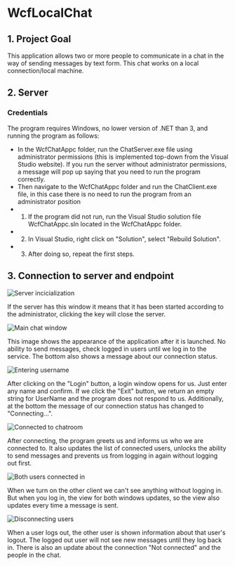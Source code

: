 # WcfLocalChat

## 1. Project Goal
This application allows two or more people to communicate in a chat in the way of sending messages by text form. This chat works on a local connection/local machine.

## 2. Server
### Credentials
The program requires Windows, no lower version of .NET than 3, and running the program as follows:

- In the WcfChatAppc folder, run the ChatServer.exe file using administrator permissions (this is implemented top-down from the Visual Studio website). If you run the server without administrator permissions, a message will pop up saying that you need to run the program correctly.
- Then navigate to the WcfChatAppc folder and run the ChatClient.exe file, in this case there is no need to run the program from an administrator position
- 1. If the program did not run, run the Visual Studio solution file WcfChatAppc.sln located in the WcfChatAppc folder.
- 2. In Visual Studio, right click on "Solution", select "Rebuild Solution".
- 3. After doing so, repeat the first steps.

## 3. Connection to server and endpoint

![Server incicialization](https://lh3.googleusercontent.com/5mhRb84CXO-Nf9bu2VBf-J_r3Hzkyr_BURXmIpTR1TXnP6vs6Ihhwy2tNS_TYfyfO2yYFUKCiAc6OEaCYvpCSMGrxkdpuosoqtlkGjOPYegsPwMgde0Vn1JbP0983LL-aBAuObwBL-agqoEaBy571wTk0NLSiEg81_AmMSXkAqwuxwjUsGLYduWr4-BWxoFb8AZ-7kUScppwQYnEy-eWsHBi1fRkV_9fTXOY3gEtuBwNfVH8JRR0rjWHeRBtw67xxE-PMO9YZaFl-R8gX2cbjr0RPS-ifM8C8h59XCGFB2rup22AVepm26vpV4S4aEBsq9NOLyHqovjDmCkcke-rbo-9kZhTn93mebkRyCBGaBsXBxNktYWZinH7p8h5WBniXoUmUVrrf_DjSK2JJdkMdYZl64YBJ9y_EmXyYeK6Vj_mYA03lIz_CDA_L9v4bnpUcHk25DSCCsqJd72WdgY1GkqNpHioi6ErCdj4tsYsCdp5HZzYidy5i5LFLxYfZqMDcK_9C10M9LOm0R5nzUpGU5FMrVHpoZugIesv7cqLQgO_kZDHgZWWdkzmZFWxI7AK1u0SJW9VfnNg07qi3ne09pnSG_9PCV7HRXCqMebaipa2EVIADV7jQaAWvaW7YunnQMxFEeqOWpzI3f1z0oaGpGH6NtnBs0zeYHXm3vXxOGRBvF6adje7Mm7oswlcI-ph974L-8x0X_XlaY3cwe0jrUU=w973-h507-no?authuser=0)

If the server has this window it means that it has been started according to the administrator, clicking the key will close the server.

![Main chat window](https://lh3.googleusercontent.com/yukEPox3Ftk3TLIRGOcxl4bql5rdC7sv7yRtIk-dxcgybDhNvSWYGMR57Dn3oHE8__NIfRFFedgmW-1mW96sar2X0Bk9dbjIEo4NgRiqf6P_gFkmZGpyXc3RZ2aNS5_OIqtR6HYF6aPXITD4vB-MsFNTJmfhMy3t24O5gQ3ilTboAbTIfte1e8zrZSemDTLB1UbEvzGnM-Wj-E6f-DSKdqx_fcOp8M-0RXpf8ExpzVAJDkZT3qTMHOLJv51xIy8qg8hoVYUmsoO_mvYOFDkg1aiwc_JQhN1bD6mVzdMbe_yXFzYNLqg53NKa0mLJBVEqQzWY6HozjTGlkfJRUIQS2D9kqy4ztzkea_xcCh6s1f9hzFsmGxnzhojZseZ2Z5RL4nJyZuuxQS08ia0bvQtNWOXpz_QUFTQdLGBdPAluWMaP3RLMOAYUiwsHM1IG7aG5B8ZnBlvTIewmDZv-ofYMOBlcUBlXvbhGYG7VYZaeYm26KpDpUjUHusPV0FRcoIAZ08-qfeyvjXjF2RX8ct4USOGNNrlcisyPqEYmxBn_Q4ZseF19-EEa2tFXC9wTPIiuaMCZRXAhBoaEZO24Aq1YL5n1Odet1t8yVUFs3__QXWsCpPGOutBclN8bgLwm7Y6jAJ-jsrwfAMWXeoU1i5b83m8aOzbpfWu9eHaXtD9SOthNTwob8HElZkiyg81rAPae7rms8AE0Y_j0_qxxhfpBmP8=w785-h451-no?authuser=0)

This image shows the appearance of the application after it is launched. No ability to send messages, check logged in users until we log in to the service. The bottom also shows a message about our connection status.

![Entering username](https://lh3.googleusercontent.com/HLRnYyrNQWKI15cmWJdvv9Z-VKiWabgEFJkNGxLYtjYxkS3bp82wQLgPiXN0F0uSupjpRJUQrwE9Xi21hu2dwSzR2jkFhTdmfF4zORmJQrNIikfN-E5WOwElbvzaJP_YximrWNnkIroc_1FqIP7n0YBuW5yFb4gGpsAVDVjHU4ld2jzUYRizc5Qoj-EE2GU3BaGlLGGAPn4oxjIILgrJ3628RkBuUAA6IJWAZPE8kUbTc-3mwHJ88I5fGaA3WquW6dro14FUCunLo3llvmRpczIvAIQ25FAoACeD1kBh-YDebK7MS9TNax-ioroOmpTQCsh0upPihx7BcpMxHck7FipsIiNrp1Bis5cIK4cyVPX6qO8xMIVp-jMMyqjx_Gdj0LTYe-iuVZHk0A8HEBPk28bJSvP54aG48khXpHxhyv6Dp5ea2K8QKVaQvHqNSWBb1bOb7p9mo7JZKBeQ2ENm4KZxDX4nEGkVwl-BKI6MLIgHsnqYuo7n28EgjAGedPhyrkJn91M9Uil5e8RPxutyZIVeRrOHqMy7tHNUs4rd6jdoL1fDfOZdRjOsUfoYFYQ2RmQU2eafJCZxxY6NE-zeC0GlDDfnZte1Gmf2o8x24Kisc0aO63z9TnN0YOQbF48Y2nghS1as4Ny5OQMwbwweRM3Vi3SyISWWmzHLZTDV2gLY-yJ_aKh0m980ixXFe5Jrp_z_PkbNvZddIOOKdw0-3c4=w784-h447-no?authuser=0)

After clicking on the "Login" button, a login window opens for us. Just enter any name and confirm. If we click the "Exit" button, we return an empty string for UserName and the program does not respond to us. Additionally, at the bottom the message of our connection status has changed to "Connecting...".

![Connected to chatroom](https://lh3.googleusercontent.com/XQ2ee681bL7ZrJ9ZabNVLgvABaVnWmelT4cRkoS_U4ZEbJgDiAmNnGtfRTScGeMupnuOltfsOFjMx2ifZvLjfnbiqWTXzHIqAxGkvtwtW6mv4gNOEFStTDfkNkyyNKPBqQxoWX54lC47B6XloRxY1EqY5cQ2MIat_4kF9T3YhE5L2lPQSvDDHr8AI_zW1OPRRlfJona6EroEjsxXG_UJ5aj5Tp9XAMugr0R-YYelX1CUjKgx-1Wz_cMaZnUSMvPYYiaZfeN3AeMn7jvvTIFM9sy3UAlrPpeCVRu6qewfRrycHKapeym1Lq_XMzfq9FNI-zMPhUnaeuNL12AQYnPnWlKL6e_Vlc17gLBbhNWwq2rIWECJSF6xIqk4NvdoHlDxLnVsBYhuhg12yhzXIlF4SAnKYjuq7GZgwKCxJbVIT0dNHisexqBGa2lODtEuxL0M37ALHVvBvSzy0kzvurqJELcAAALz_mbG_NcLnrc97UvhOOKv-BugiHSgiTyNM4P7lckb1Kiub67WaTR-1RUTkehsSMy_Vs2xzl7c2aj-h5Lp1nu3h9YW-jzNzVGfYD9Om7uGV0BqWvFOrAWYriknENzc3JDeXaPKxzj0R_gCd7DVDbeFZ3TM2Ukbdsr-UWXAxJdoGyKU_Ta4dEZyMcxSCEk2tsIZHVHigSm19eZP1t0YAY1_q5Bq8UbAi3-yR8znTlx98BbFpz8YmcAJLvd5Joo=w784-h451-no?authuser=0)

After connecting, the program greets us and informs us who we are connected to. It also updates the list of connected users, unlocks the ability to send messages and prevents us from logging in again without logging out first.

![Both users connected in](https://lh3.googleusercontent.com/8BQ-eUxYNMOyO7EWiBYTueMf_eNBEgmR4BrK0wolk_1X7H-TuKaVD5GHC8Dm3L6dvLdvIIsLUZLswhah7P0YdabF7qFHpr5welTyyvkpnX_SBHkhlzZpitEKk76VFkXRrTx8-6asIzag6BcxpxEGqK-1wWY9pTjEIgVopPjduasK_uzyaXJi4t5bZU6UHPrvyF_yuhrJb_avyDQFZLnUsHMww7pNdxBnJjH5CapNR9NhjKmSJJSNhsHDrnnp1yOF1-oXr0NPY_mz9qqt_pn-RhysvQf6DekEgGVwI1lZVDRc4xTCE64QXsZX56g8j5qtJnqtZK4AvuHrrjlzvW1D28rn0dph8BLt6iJkxCk35lgoQbH34Zu4hJIqJzM4Yup2auKDhFTLB2rYmpIJRWAZeiIfTm6lrcJcmBAQZNiNZyG4bvyzKaRDkpZ2IwJNZtP2REtAIgQzqFTI-y2vmpzFwxd1Syje5R_hZGAygVC--Of-kP9P6-aG26RhAlY9SJ9oUDn6v5abdwutNejZCStnlx0CpHRuQrCfFMTo47_WusVG9IVICtBKgUH5Udv6CmHLN46mhqZ8qCMUpDsmw_KkaWNMFR291lfNFcPyYQs-4nJoeILg_RS3Hq85vMscuhvxB3NeSc2LV6nMLeJbUkMpIt0awN1RWpgucVLPRyn8nGDeO20S0GgttSDoRmNtFFigg1C4XsoeA4EW4zQ-ze8iiNc=w782-h904-no?authuser=0)

When we turn on the other client we can't see anything without logging in. But when you log in, the view for both windows updates, so the view also updates every time a message is sent.

![Disconnecting users](https://lh3.googleusercontent.com/zMgmAKzz15dHzAOdz5PrBh1-MXJVRb4Y7HggQ9m7mHuvJi-bJMOeKiWtEItukDFmox0V40kt3Yl4babwIc4B92ucmMMPZE41w55yTczA0GYXHTLzkR-taGsnbyT2qPzi_kvC5-PDwXmuX9Ao-IQf6yBijGPxtfh0HikhHtZ9QX4RPyti_60BTkeKNI3m_gEfRDQ4sf0e4og5Mu2aYU-_VeiCpXSsuTqy4EswXFnfVKtSr-e9t1cF5VcQCDuofiExRm_bXAntWlukKD2uIbnkxq3gpn3KcwIy-7HrKz92z4aNIHRVJM53XmXmpt-Wm9yJibngmtoHdQJOKYxCDqlTmYsEPmS6VDOYtwL0_n-Gk8zs1n-k7dpwpmjRaYBgAXU0Zyy1PMd-7NPfk09TQNCuJC9-H77v0LGP6jmswEinxxDvTPedvRe6H_2f6jAPY3OLjg_6GNV58e744G6UcY-uj4I1U_7lyGlCW1C5a-G2f0L5yyMJTms5nJ3N9DaKQueuV_qS5uJEgBhs3WemUq0vR1Dh7tiTusqsO79HHfDnke-zXGKS6m56w2yEimu1mne8u0e2zsw1vV607gB-TgYlcDdpkKusISuObFOKqBQxzMDaLh9RmZhNRKEnMPykwM7Ahj-puVj3qLFsG1Ya-n0OrJAIqQe9T-UamBli9ZbnzGrZstT1A9i68gNRg_bTTSlGojAfUMq09pK0_8_gGa47faU=w786-h907-no?authuser=0)

When a user logs out, the other user is shown information about that user's logout. The logged out user will not see new messages until they log back in. There is also an update about the connection "Not connected" and the people in the chat.
